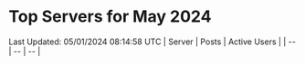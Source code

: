 # Top Servers for May 2024
Last Updated: 05/01/2024 08:14:58 UTC
| Server | Posts | Active Users |
| -- | -- | -- |
